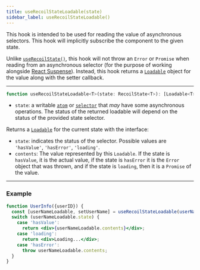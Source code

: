 ```yaml
---
title: useRecoilStateLoadable(state)
sidebar_label: useRecoilStateLoadable()
---
```


This hook is intended to be used for reading the value of asynchronous selectors. This hook will implicitly subscribe the component to the given state.

Unlike [`useRecoilState()`](/docs/api-reference/core/useRecoilState), this hook will not throw an `Error` or `Promise` when reading from an asynchronous selector (for the purpose of working alongside [React Suspense](https://reactjs.org/docs/concurrent-mode-suspense.html)). Instead, this hook returns a [`Loadable`](/docs/api-reference/core/Loadable) object for the value along with the setter callback.

---

```jsx
function useRecoilStateLoadable<T>(state: RecoilState<T>): [Loadable<T>, (T | (T => T)) => void]
```
- `state`: a writable [`atom`](/docs/api-reference/core/atom) or [`selector`](/docs/api-reference/core/selector) that _may_ have some asynchronous operations. The status of the returned loadable will depend on the status of the provided state selector.

Returns a [`Loadable`](/docs/api-reference/core/Loadable) for the current state with the interface:

- `state`: indicates the status of the selector. Possible values are `'hasValue'`, `'hasError'`, `'loading'`.
- `contents`: The value represented by this `Loadable`.  If the state is `hasValue`, it is the actual value, if the state is `hasError` it is the `Error` object that was thrown, and if the state is `loading`, then it is a `Promise` of the value.

---

### Example

```jsx
function UserInfo({userID}) {
  const [userNameLoadable, setUserName] = useRecoilStateLoadable(userNameQuery(userID));
  switch (userNameLoadable.state) {
    case 'hasValue':
      return <div>{userNameLoadable.contents}</div>;
    case 'loading':
      return <div>Loading...</div>;
    case 'hasError':
      throw userNameLoadable.contents;
  }
}
